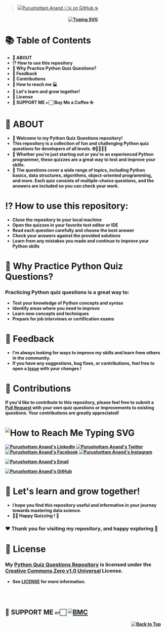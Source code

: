 > [![Purushottam Anand 🇮🇳 on GitHub ☕](https://github.com/creativepuru.png?size=100)](https://github.com/creativepuru "Purushottam Anand 🇮🇳 on GitHub ☕")

<b>
<p align="center">
<a href="https://github.com/creativepuru">
<img src="https://readme-typing-svg.demolab.com?font=Calibri&size=28&duration=2000&pause=1000&multiline=false&width=750&height=100&lines=👋+WELCOME+TO+MY+PYTHON+QUIZ+QUESTIONS+REPOSITORY+📘" alt="Typing SVG" />
</a>
</p>

# 📚 Table of Contents
- 🔰 ABOUT
- ⁉ How to use this repository
- 🐍 Why Practice Python Quiz Questions?
- 📣 Feedback  
- 🤝 Contributions
- 📲 How to reach me 💻
- 🚀 Let's learn and grow together!
- 📖 License
- 🤝 SUPPORT ME 👉🏻 Buy Me a Coffee ☕
 
# 🔰 ABOUT
- 👋 Welcome to my Python Quiz Questions repository! 
- This repository is a collection of fun and challenging Python quiz questions for developers of all levels. 🤓👨‍🎓👩‍🎓
- 🌟 Whether you're just starting out or you're an experienced Python programmer, these quizzes are a great way to test and improve your skills.
- 🌟 The questions cover a wide range of topics, including Python basics, data structures, algorithms, object-oriented programming, and more. Each quiz consists of multiple-choice questions, and the answers are included so you can check your work.

# ⁉ How to use this repository:

* Clone the repository to your local machine
* Open the quizzes in your favorite text editor or IDE
* Read each question carefully and choose the best answer
* Check your answers against the provided solutions
* Learn from any mistakes you made and continue to improve your Python skills

# 🐍 Why Practice Python Quiz Questions?

### Practicing Python quiz questions is a great way to:

* Test your knowledge of Python concepts and syntax
* Identify areas where you need to improve
* Learn new concepts and techniques
* Prepare for job interviews or certification exams

# 📣 Feedback  
- I'm always looking for ways to improve my skills and learn from others in the community. 
- If you have any suggestions, bug fixes, or contributions, feel free to open a [Issue](https://github.com/creativepuru/Python.Quiz.Questions/issues) with your changes !

# 🤝 Contributions
If you'd like to contribute to this repository, please feel free to submit a [Pull Request](https://github.com/creativepuru/Python.Quiz.Questions/pulls) with your own quiz questions or improvements to existing questions. Your contributions are greatly appreciated!

<h1> <img src="https://readme-typing-svg.demolab.com?font=Calibri&size=28&duration=2000&pause=1000&multiline=true&width=600&height=40&lines=📲+How+to+reach+me+-+Social+Links+💻+" alt="How to Reach Me Typing SVG" /> </h1>

[![Purushottam Anand's LinkedIn](https://img.shields.io/badge/-Linkedin-blue?style=flat-round&logo=linkedin)](https://openinapp.co/linkedinpuru "Purushottam Anand's LinkedIn Profile")    <!-- LinkedIn -->
[![Purushottam Anand's Twitter](https://img.shields.io/badge/-Twitter-white?style=flat-round&logo=twitter)](https://openinapp.co/twitterpuru "Purushottam Anand's Twitter Handle")               <!-- Twitter -->
[![Purushottam Anand's Facebook](https://img.shields.io/badge/-Facebook-white?style=flat-round&logo=facebook)](https://openinapp.co/fbpuru "Purushottam Anand's Facebook Profile")             <!-- Facebook -->
[![Purushottam Anand's Instagram](https://img.shields.io/badge/-Instagram-white?style=flat-round&logo=instagram)](https://openinapp.co/instapuru "Purushottam Anand's Instagram Profile")            <!-- Instagram -->

[![Purushottam Anand's Email](https://img.shields.io/badge/Gmail-use%20Desktop%20/%20Laptop%20to%20open%20Gmail-blue?style=social&logo=gmail)](https://openinapp.co/gmailpuru "Gmail - use Desktop / Laptop to open Gmail")

[![Purushottam Anand's GitHub](https://img.shields.io/badge/GitHub-❤️%20Sponsor%20me%20on%20GitHub-gr?style=for-the-badge&logo=github)](https://openinapp.co/githubpuru "Purushottam Anand's GitHub Page")

# 🚀 Let's learn and grow together!
- I hope you find this repository useful and informative in your journey towards mastering data science.
- 👨‍💻 Happy Quizzing ! 🎉

### ❤️ Thank you for visiting my repository, and happy exploring 🤗

# 📖 License
### My [Python Quiz Questions Repository](https://github.com/creativepuru/Python.Quiz.Questions) is licensed under the [Creative Commons Zero v1.0 Universal](https://github.com/creativepuru/Python.Quiz.Questions/blob/main/LICENSE.txt) License. 
- See [LICENSE](https://github.com/creativepuru/Python.Quiz.Questions/blob/main/LICENSE.txt) for more information.

<br> </br>

## 🤝 SUPPORT ME 👉🏻 [![BMC](https://img.shields.io/badge/Buy%20Me%20a%20Coffee%20☕-%23FFDD00.svg?&style=for-the-badge&logo=buy-me-a-coffee&logoColor=black)](https://www.buymeacoffee.com/creativepuru)

<p align="right">
<a href="#top">
<img src="https://img.shields.io/static/v1?label&message=Back+to+Top&color=red&style=for-the-badge&logo" alt="Back to Top" /> </a> </p>

</b>
